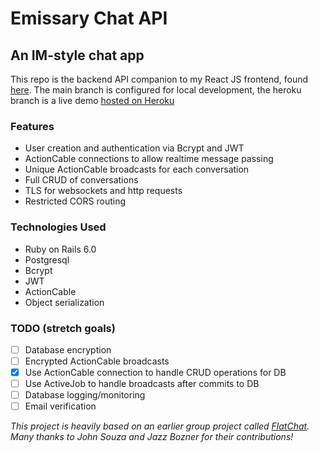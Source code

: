 # Emissary Chat API

## An IM-style chat app

This repo is the backend API companion to my React JS frontend, found [here](https://github.com/strangrjrjr/emissary). The main branch is configured for local development, the heroku branch is a live demo [hosted on Heroku](https://emissary-chat.herokuapp.com)

### Features

- User creation and authentication via Bcrypt and JWT
- ActionCable connections to allow realtime message passing
- Unique ActionCable broadcasts for each conversation
- Full CRUD of conversations
- TLS for websockets and http requests
- Restricted CORS routing

### Technologies Used

- Ruby on Rails 6.0
- Postgresql
- Bcrypt
- JWT
- ActionCable
- Object serialization

### TODO (stretch goals)

- [ ] Database encryption
- [ ] Encrypted ActionCable broadcasts
- [x] Use ActionCable connection to handle CRUD operations for DB
- [ ] Use ActiveJob to handle broadcasts after commits to DB
- [ ] Database logging/monitoring
- [ ] Email verification

_This project is heavily based on an earlier group project called [FlatChat](https://github.com/strangrjrjr/flatchat_backend). Many thanks to John Souza and Jazz Bozner for their contributions!_
